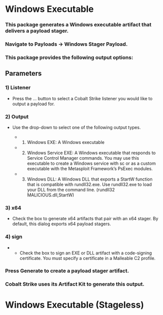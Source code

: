 # Windows Executable

### This package generates a Windows executable artifact that delivers a payload stager.

### Navigate to Payloads -> Windows Stager Payload.

### This package provides the following output options:

## Parameters

### 1) Listener

 - Press the ... button to select a Cobalt Strike listener you would like to output
a payload for.

### 2) Output

 - Use the drop-down to select one of the following output types.

   - 1) Windows EXE: A Windows executable

   - 2) Windows Service EXE: A Windows executable that responds to Service Control
Manager commands. You may use this executable to create a Windows
service with sc or as a custom executable with the Metasploit Framework’s
PsExec modules.

   - 3) Windows DLL: A Windows DLL that exports a StartW function that is compatible
with rundll32.exe. Use rundll32.exe to load your DLL from the command line. (rundll32 MALICIOUS.dll,StartW)

### 3) x64

  - Check the box to generate x64 artifacts that pair with an x64 stager. By default,
this dialog exports x64 payload stagers.

### 4) sign

 - - Check the box to sign an EXE or DLL artifact with a code-signing certificate. You
must specify a certificate in a Malleable C2 profile.

### Press Generate to create a payload stager artifact.

### Cobalt Strike uses its Artifact Kit to generate this output.

# Windows Executable (Stageless)

### 
